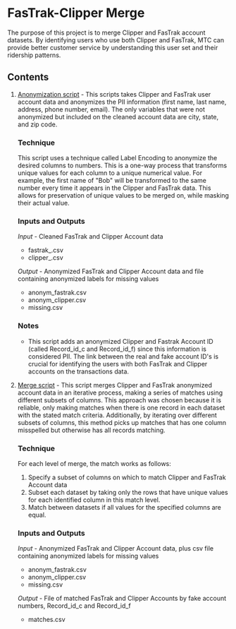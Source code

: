 # FasTrak-Clipper Merge

The purpose of this project is to merge Clipper and FasTrak account datasets. By identifying users who use both Clipper and FasTrak, MTC can provide better customer service by understanding this user set and their ridership patterns. 

## Contents 

1. [Anonymization script](https://github.com/BayAreaMetro/usf-practicum/blob/master/fastrak-clipper-merge/anonymization_script.py) - This scripts takes Clipper and FasTrak user account data and anonymizes the PII information (first name, last name, address, phone number, email). The only variables that were not anonymized but included on the cleaned account data are city, state, and zip code. 

    ### Technique
    This script uses a technique called Label Encoding to anonymize the desired columns to numbers. This is a one-way process that transforms unique values for each column to a unique numerical value. For example, the first name of "Bob" will be transformed to the same number every time it appears in the Clipper and FasTrak data. This allows for preservation of unique values to be merged on, while masking their actual value.

    ### Inputs and Outputs
    *Input* - Cleaned FasTrak and Clipper Account data

    * fastrak_.csv
    * clipper_.csv
    
    *Output* - Anonymized FasTrak and Clipper Account data and file containing anonymized labels for missing values

    * anonym_fastrak.csv
    * anonym_clipper.csv
    * missing.csv  
    
     ### Notes
     
     * This script adds an anonymized Clipper and Fastrak Account ID (called Record_id_c and Record_id_f) since this information is considered PII. The link between the real and fake account ID's is crucial for identifying the users with both FasTrak and Clipper accounts on the transactions data. 


2. [Merge script](https://github.com/BayAreaMetro/usf-practicum/blob/master/fastrak-clipper-merge/merging_anonymized_data.py) - This script merges Clipper and FasTrak anonymized account data in an iterative process, making a series of matches using different subsets of columns. This approach was chosen because it is reliable, only making matches when there is one record in each dataset with the stated match criteria. Additionally, by iterating over different subsets of columns, this method picks up matches that has one column misspelled but otherwise has all records matching. 

    ### Technique
    For each level of merge, the match works as follows:

    1. Specify a subset of columns on which to match Clipper and FasTrak Account data
    2. Subset each dataset by taking only the rows that have unique values for each identified column in this match level.
    3. Match between datasets if all values for the specified columns are equal.
    
     ### Inputs and Outputs
    *Input* - Anonymized FasTrak and Clipper Account data, plus csv file containing anonymized labels for missing values

    * anonym_fastrak.csv
    * anonym_clipper.csv
    * missing.csv  
    
    *Output* - File of matched FasTrak and Clipper Accounts by fake account numbers, Record_id_c and Record_id_f

    * matches.csv




